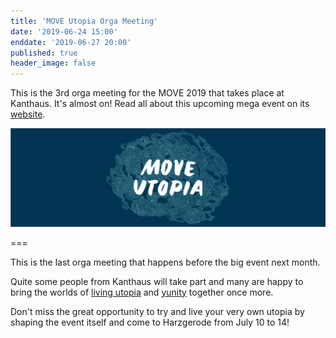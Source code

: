 ```yaml
---
title: 'MOVE Utopia Orga Meeting'
date: '2019-06-24 15:00'
enddate: '2019-06-27 20:00'
published: true
header_image: false
---
```


This is the 3rd orga meeting for the MOVE 2019 that takes place at Kanthaus. It's almost on! Read all about this upcoming mega event on its [website](https://move-utopia.de).

![](MOVE_logo.jpg)

===

This is the last orga meeting that happens before the big event next month.

Quite some people from Kanthaus will take part and many are happy to bring the worlds of [living utopia](http://livingutopia.org/) and [yunity](https://yunity.org) together once more.

Don't miss the great opportunity to try and live your very own utopia by shaping the event itself and come to Harzgerode from July 10 to 14!
